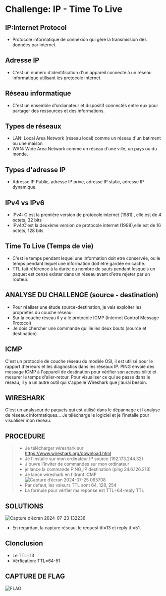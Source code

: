 # Challenge: IP - Time To Live
## IP:Internet Protocol
- Protocole informatique de connexion qui gère la transmission des données par internet.
  
## Adresse IP 
- C'est un numéro d'identification d'un appareil connecté à un réseau informatique utilisant les protocole internet.
  
## Réseau informatique
- C'est un ensemble d'ordianateur et dispositif connectés entre eux pour partager des ressources et des informations.
## Types de réseaux
- LAN: Local Area Network (réseau local) comme un réseau d'un batiment ou une maison
- WAN: Wide Area Network comme un réseau d'une ville, un pays ou du monde.
  
## Types d'adresse IP
- Adresse IP Public, adresse IP prive, adresse IP static, adresse IP dynamique.
  
## IPv4 vs IPv6
- IPv4: C'est la première version de protocole internet (1981) , elle est de 4 octets, 32 bits
- IPv4:C'est la deuxème version de protocole internet (1998),elle est de 16 octets, 128 bits 

## Time To Live (Temps de vie)
- C'est le temps pendant lequel une information doit etre conservée, ou le temps pendant lequel une information doit etre gardée en cache.
- TTL fait référence à la durée ou nombre de sauts pendant lesquels un paquet est censé exister dans un réseau avant d'etre rejeter par un routeur.

## ANALYSE DU CHALLENGE (source - destination)
- Pour réaliser une étude source-destination, je vais exploiter les propriétés du couche réseau.
- Sur la couche réseau il y a le protocole ICMP (Internet Control Message Protocol)
- Je dois chercher une commande qui lie les deux bouts (source et destination)

## ICMP
C'est un protocole de couche réseau du modèle OSI, il est utilisé pour le rapport d'erreurs et les diagnostics dans les réseaux IP. 
PING envoie des message ICMP à l'appareil de destination pour vérifier son accessibilité et mesurer le temps d'aller-retour.
Pour visualiser ce qui se passe dans le réseau, il y a un autre outil qui s'appelle Wireshark que j'aurai besoin.

## WIRESHARK
C'est un analyseur de paquets qui est utilisé dans le dépannage et l’analyse de réseaux informatiques...
Je télécharge le logiciel et je l'installe pour visualiser mon réseau.

## PROCEDURE
> - Je télécharger wireshark sur https://www.wireshark.org/download.html
> -  Je l'installe sur mon ordinateur IP source (192.173.244.32)
> -  J'ouvre l'inviter de commandes sur mon ordinateur
> -  je lance la commande PING_IP destination (ping 24.6.126.218)
> -  Je lance wireshark en filtrant ICMP
  ![Capture d’écran 2024-07-25 095708](https://github.com/user-attachments/assets/26bfb3a1-216a-4adf-9413-21a8ef128648)
> - Par defaut, les valeurs TTL sont 64, 128, 254
> - La formule pour vérfier ma reponse est TTL=64-reply TTL

## SOLUTIONS
![Capture d’écran 2024-07-23 132236](https://github.com/user-attachments/assets/01dc2d64-4531-4931-aaae-cffd2a3cec59)
- En regardant la capture réseau, le request ttl=13 et reply ttl=51.

## Clonclusion
- Le TTL=13
- Vérfication: TTL=64-51

## CAPTURE DE FLAG

![FLAG](https://github.com/user-attachments/assets/b4e2c871-7ca7-4060-b6f0-c6e75d22c2d3)






